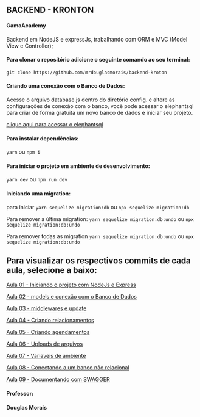 ## BACKEND - KRONTON

#### GamaAcademy

Backend em NodeJS e expressJs, trabalhando com ORM e MVC (Model View e Controller);

#### Para clonar o repositório adicione o seguinte comando ao seu terminal:
`git clone https://github.com/mrdouglasmorais/backend-kroton`

#### Criando uma conexão com o Banco de Dados:
Acesse o arquivo database.js dentro do diretório config.
e altere as configurações de conexão com o banco, você pode acessar o elephantsql para criar de forma gratuita um novo banco de dados e iniciar seu projeto.

[clique aqui para acessar o elephantsql](https://www.elephantsql.com/)

#### Para instalar dependências:
`yarn` ou `npm i`

#### Para iniciar o projeto em ambiente de desenvolvimento:
`yarn dev` ou `npm run dev`

#### Iniciando uma migration: 
para iniciar `yarn sequelize migration:db` ou `npx sequelize migration:db`
<br>

Para remover a última migration: `yarn sequelize migration:db:undo` ou `npx sequelize migration:db:undo`
<br>

Para remover todas as migration `yarn sequelize migration:db:undo` ou `npx sequelize migration:db:undo`
<br>

## Para visualizar os respectivos commits de cada aula, selecione a baixo:
[Aula 01 - Iniciando o projeto com NodeJs e Express](https://github.com/mrdouglasmorais/backend-kroton/tree/34443a11c9c06b55197168c52226d42e22f47eca)

[Aula 02 - models e conexão com o Banco de Dados](https://github.com/mrdouglasmorais/backend-kroton/tree/ea7fabfc0b57d7eac26bad2544e16eb6eb6bbdfa)

[Aula 03 - middlewares e update](https://github.com/mrdouglasmorais/backend-kroton/tree/332374093a272e2830955dadeb951cf9745508b3)

[Aula 04 - Criando relacionamentos](https://github.com/mrdouglasmorais/backend-kroton/commit/1c19e3fe35b0759328eaae12093d735ad3511cb9)

[Aula 05 - Criando agendamentos](https://github.com/mrdouglasmorais/backend-kroton/commit/1c19e3fe35b0759328eaae12093d735ad3511cb9)

[Aula 06 - Uploads de arquivos](https://github.com/mrdouglasmorais/backend-kroton/tree/2763a6fa711b2a5e788848a8c7f8b51154a3eae3)

[Aula 07 - Variaveis de ambiente](https://github.com/mrdouglasmorais/backend-kroton/tree/d526c577367b4b1d3a40bfba9ef31e820fa7897c)

[Aula 08 - Conectando a um banco não relacional](https://github.com/mrdouglasmorais/backend-kroton/tree/d526c577367b4b1d3a40bfba9ef31e820fa7897c)

[Aula 09 - Documentando com SWAGGER](https://github.com/mrdouglasmorais/backend-kroton/tree/d526c577367b4b1d3a40bfba9ef31e820fa7897c)


#### Professor:
#### Douglas Morais